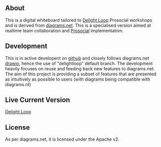 About
-----
This is a digital whiteboard tailored to [Delight Loop](https://www.delightloop.com) Prosocial workshops and is derived from [diagrams.net](https://app.diagrams.net). This is a specialised version aimed at realtime team collaboration and [Prosocial](https://www.prosocial.world) implementation.


Development
-----------

This is in active developent on [github](https://github.com/internetscooter/delightloop) and closely follows diagrams.net [drawio](https://github.com/jgraph/drawio), hence the use of "delightloop" default branch. The development heavily focuses on reuse and feeding back new features to diagrams.net. The aim of this project is providing a subset of features that are presented as intuitively as possible to users (with diagrams being compatible with diagrams.nt)

Live Current Version
--------------------

[Delight Loop](https:http://app.delightloop.com/src/main/webapp?ui=min)


License
-------
As per diagrams.net, it is licensed under the Apache v2.

